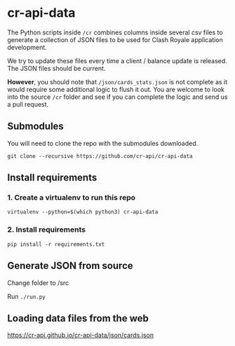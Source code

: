 # cr-api-data

The Python scripts inside `/cr` combines columns inside several csv files to generate a collection of JSON files to be used for Clash Royale application development.

We try to update these files every time a client / balance update is released. The JSON files should be current.

**However**, you should note that `/json/cards_stats.json` is not complete as it would require some additional logic to flush it out. You are welcome to look into the source `/cr` folder and see if you can complete the logic and send us a pull request. 

## Submodules

You will need to clone the repo with the submodules downloaded.

```git clone --recursive https://github.com/cr-api/cr-api-data```

## Install requirements

### 1. Create a virtualenv to run this repo

```virtualenv --python=$(which python3) cr-api-data```

### 2. Install requirements

```pip install -r requirements.txt```

## Generate JSON from source

Change folder to /src

Run `./run.py`

## Loading data files from the web

https://cr-api.github.io/cr-api-data/json/cards.json




